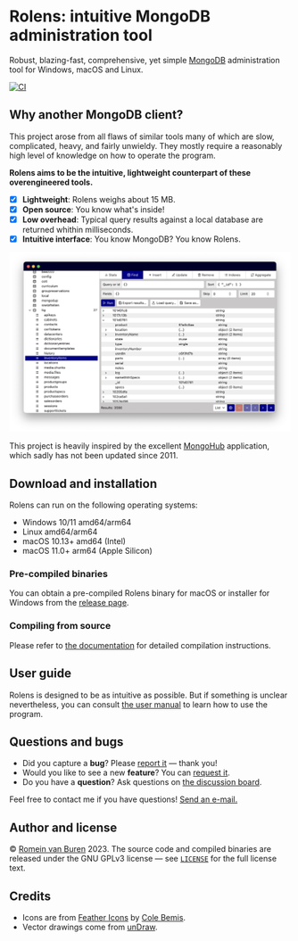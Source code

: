 # Rolens: intuitive MongoDB administration tool

Robust, blazing-fast, comprehensive, yet simple [MongoDB](https://www.mongodb.com/) administration tool for Windows, macOS and Linux.

[![CI](https://github.com/garraflavatra/rolens/actions/workflows/ci.yml/badge.svg)](https://github.com/garraflavatra/rolens/actions/workflows/ci.yml)

## Why another MongoDB client?

This project arose from all flaws of similar tools many of which are slow, complicated, heavy, and fairly unwieldy. They mostly require a reasonably high level of knowledge on how to operate the program.

**Rolens aims to be the intuitive, lightweight counterpart of these overengineered tools.**

- [x] **Lightweight**: Rolens weighs about 15 MB.
- [x] **Open source**: You know what's inside!
- [x] **Low overhead**: Typical query results against a local database are returned whithin milliseconds.
- [x] **Intuitive interface**: You know MongoDB? You know Rolens.

![Impression of Rolens's interface](./docs/images/home-impression.png)

This project is heavily inspired by the excellent [MongoHub](https://github.com/bububa/MongoHub-Mac) application, which sadly has not been updated since 2011.

## Download and installation

Rolens can run on the following operating systems:

* Windows 10/11 amd64/arm64
* Linux amd64/arm64
* macOS 10.13+ amd64 (Intel)
* macOS 11.0+ arm64 (Apple Silicon)

### Pre-compiled binaries

You can obtain a pre-compiled Rolens binary for macOS or installer for Windows from the [release page](https://github.com/garraflavatra/rolens/releases/latest).

### Compiling from source

Please refer to [the documentation](https://garraflavatra.github.io/rolens/installation/) for detailed compilation instructions.

## User guide

Rolens is designed to be as intuitive as possible. But if something is unclear nevertheless, you can consult [the user manual](https://garraflavatra.github.io/rolens/) to learn how to use the program.

## Questions and bugs

* Did you capture a **bug**? Please [report it](https://github.com/garraflavatra/rolens/issues/new?assignees=garraflavatra&labels=bug&projects=&template=bug.yml) — thank you!
* Would you like to see a new **feature**? You can [request it](https://github.com/garraflavatra/rolens/issues/new?assignees=garraflavatra&labels=enhancement&projects=&template=feature.yml).
* Do you have a **question**? Ask questions on [the discussion board](https://github.com/garraflavatra/rolens/discussions/new?category=questions).

Feel free to contact me if you have questions! [Send an e-mail.](mailto:romein@vburen.nl)

## Author and license

© [Romein van Buren](mailto:romein@vburen.nl) 2023. The source code and compiled binaries are released under the GNU GPLv3 license — see [`LICENSE`](./LICENSE) for the full license text.

## Credits

* Icons are from [Feather Icons](https://feathericons.com/) by [Cole Bemis](https://github.com/colebemis).
* Vector drawings come from [unDraw](https://undraw.co/).
